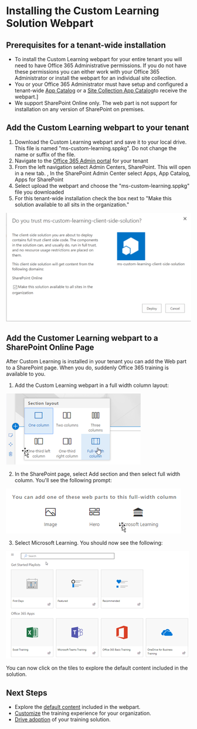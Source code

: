 # Installing the Custom Learning Solution Webpart

## Prerequisites for a tenant-wide installation

- To install the Custom Learning webpart for your entire tenant you will need to have Office 365 Administrative permissions.  If you do not have these permissions you can either work with your Office 365 Administrator or install the webpart for an individual site collection.
- You or your Office 365 Administrator must have setup and configured a tenant-wide [App Catalog](https://docs.microsoft.com/en-us/sharepoint/dev/spfx/set-up-your-developer-tenant) or a [Site Collection App Catalog](https://docs.microsoft.com/en-us/sharepoint/dev/general-development/site-collection-app-catalog)to receive the webpart.]
- We support SharePoint Online only. The web part is not support for installation on any version of SharePoint on premises.

## Add the Custom Learning webpart to your tenant 

1. Download the Custom Learning webpart and save it to your local drive.  This file is named "ms-custom-learning.sppkg".  Do not change the name or suffix of the file. 
2. Navigate to the [Office 365 Admin portal](https://admin.microsoft.com/AdminPortal/Home#/homepage) for your tenant
3. From the left navigation select Admin Centers, SharePoint. This will open in a new tab. 
, In the SharePoint Admin Center select Apps, App Catalog, Apps for SharePoint 
4. Select upload the webpart and choose the "ms-custom-learning.sppkg" file you downloaded
5. For this tenant-wide installation check the box next to "Make this solution available to all sits in the organization."  

![Deploy Solution](media/trustapp_sm.png)


## Add the Customer Learning webpart to a SharePoint Online Page

After Custom Learning is installed in your tenant you can add the Web part to a SharePoint page. When you do, suddenly Office 365 training is available to you. 

1. Add the Custom Learning webpart in a full width column layout:

![SharePoint Page Layout](media/clo365fullcolumnwidth.png)

2. In the SharePoint page, select Add section and then select full width column.  You'll see the following prompt:

![AddWebpart](media/clo365addfullwidthwebpart.png)

3. Select Microsoft Learning.  You should now see the following: 

![Custom Learning webpart](media/clo365addwebpart.png)

 You can now click on the tiles to explore the default content included in the solution.  

## Next Steps
- Explore the [default content](webpartcontent.md) included in the webpart.
- [Customize](customization.md) the training experience for your organization.
- [Drive adoption](driveadoption.md) of your training solution.

